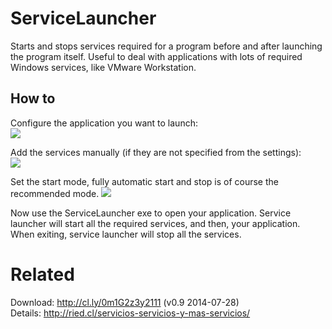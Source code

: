 ServiceLauncher
===============

Starts and stops services required for a program before and after launching the program itself. Useful to deal with applications with lots of required Windows services, like VMware Workstation.

How to
------

Configure the application you want to launch:<br>
<img src=http://content.screencast.com/users/erwinried/folders/Snagit/media/e604d441-ac4c-409d-8d4c-d3429b1e3a67/07.28.2014-01.23.png /><br>

Add the services manually (if they are not specified from the settings):<br>
<img src=http://content.screencast.com/users/erwinried/folders/Snagit/media/b94b854a-ade8-4fee-b0b0-f93786828e6a/07.28.2014-01.22.png /><br>

Set the start mode, fully automatic start and stop is of course the recommended mode. 
<img src=http://content.screencast.com/users/erwinried/folders/Snagit/media/a2f69732-7a5f-4772-93c8-68bac913bf68/07.28.2014-01.22.png /><br>

Now use the ServiceLauncher exe to open your application. Service launcher will start all the required services, and then, your application. When exiting, service launcher will stop all the services.

Related
=======
Download: http://cl.ly/0m1G2z3y2111 (v0.9 2014-07-28)<br>
Details: http://ried.cl/servicios-servicios-y-mas-servicios/
